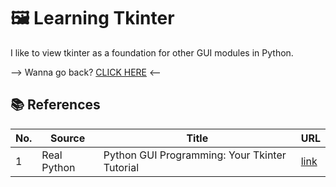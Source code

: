 # 🖼️ Learning Tkinter

I like to view tkinter as a foundation for other GUI modules in Python.

--> Wanna go back? [CLICK HERE](../) <--

## 📚 References
| No. | Source | Title | URL |
|-----|--------|-------|-----|
| 1 | Real Python | Python GUI Programming: Your Tkinter Tutorial | [link](https://realpython.com/python-gui-tkinter/#making-your-applications-interactive) |
